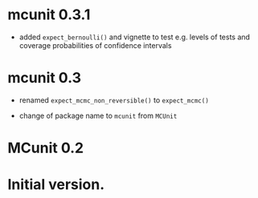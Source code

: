 # mcunit 0.3.1

* added `expect_bernoulli()` and vignette to test e.g. levels of tests
  and coverage probabilities of confidence intervals

# mcunit 0.3
 
* renamed `expect_mcmc_non_reversible()` to `expect_mcmc()`

* change of package name to `mcunit` from `MCUnit`
 
# MCunit 0.2

# Initial version.
